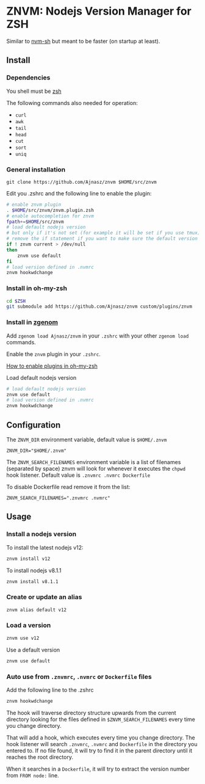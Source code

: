 # ZNVM: Nodejs Version Manager for ZSH

Similar to [nvm-sh](https://github.com/nvm-sh/nvm) but meant to be faster (on startup at least).

## Install

### Dependencies

You shell must be [zsh](https://www.zsh.org/)

The following commands also needed for operation:
- `curl`
- `awk`
- `tail`
- `head`
- `cut`
- `sort`
- `uniq`

### General installation

```
git clone https://github.com/Ajnasz/znvm $HOME/src/znvm
```

Edit you .zshrc and the following line to enable the plugin:

```bash
# enable znvm plugin
. $HOME/src/znvm/znvm.plugin.zsh
# enable autocompletion for znvm
fpath+=$HOME/src/znvm
# load default nodejs version
# but only if it's not set (for example it will be set if you use tmux)
# remove the if statement if you want to make sure the default version used in a new shell
if ! znvm current > /dev/null
then
	znvm use default
fi
# load version defined in .nvmrc
znvm hookwdchange
```

### Install in oh-my-zsh

```bash
cd $ZSH
git submodule add https://github.com/Ajnasz/znvm custom/plugins/znvm
```

### Install in [zgenom](https://github.com/jandamm/zgenom)

Add `zgenom load Ajnasz/znvm` in your `.zshrc` with your other `zgenom load` commands.

Enable the `znvm` plugin in your `.zshrc`.

[How to enable plugins in oh-my-zsh](https://github.com/ohmyzsh/ohmyzsh#plugins)

Load default nodejs version
```bash
# load default nodejs version
znvm use default
# load version defined in .nvmrc
znvm hookwdchange
```

## Configuration

The `ZNVM_DIR` environment variable, default value is `$HOME/.znvm`

```
ZNVM_DIR="$HOME/.znvm"
```

The `ZNVM_SEARCH_FILENAMES` environment variable is a list of filenames (separated by space) znvm will look for whenever it executes the `chpwd` hook listener. Default value is `.znvmrc .nvmrc Dockerfile`

To disable Dockerfile read remove it from the list:

```
ZNVM_SEARCH_FILENAMES=".znvmrc .nvmrc"
```
## Usage

### Install a nodejs version

To install the latest nodejs v12:

```bash
znvm install v12
```

To install nodejs v8.1.1

```bash
znvm install v8.1.1
```

### Create or update an alias

```bash
znvm alias default v12
```

### Load a version

```bash
znvm use v12
```

Use a default version

```bash
znvm use default
```

### Auto use from `.znvmrc`, `.nvmrc` or `Dockerfile` files

Add the following line to the .zshrc

```bash
znvm hookwdchange
```

The hook will traverse directory structure upwards from the current directory looking for the files defined in `$ZNVM_SEARCH_FILENAMES` every time you change directory.

That will add a hook, which executes every time you change directory. The hook listener will search `.znvmrc`, `.nvmrc` and `Dockerfile` in the directory you entered to. If no file found, it will try to find it in the parent directory until it reaches the root directory.

When it searches in a `Dockerfile`, it will try to extract the version number from `FROM node:` line.
